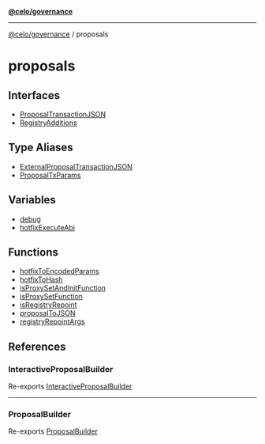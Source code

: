 [**@celo/governance**](../README.md)

***

[@celo/governance](../README.md) / proposals

# proposals

## Interfaces

- [ProposalTransactionJSON](interfaces/ProposalTransactionJSON.md)
- [RegistryAdditions](interfaces/RegistryAdditions.md)

## Type Aliases

- [ExternalProposalTransactionJSON](type-aliases/ExternalProposalTransactionJSON.md)
- [ProposalTxParams](type-aliases/ProposalTxParams.md)

## Variables

- [debug](variables/debug.md)
- [hotfixExecuteAbi](variables/hotfixExecuteAbi.md)

## Functions

- [hotfixToEncodedParams](functions/hotfixToEncodedParams.md)
- [hotfixToHash](functions/hotfixToHash.md)
- [isProxySetAndInitFunction](functions/isProxySetAndInitFunction.md)
- [isProxySetFunction](functions/isProxySetFunction.md)
- [isRegistryRepoint](functions/isRegistryRepoint.md)
- [proposalToJSON](functions/proposalToJSON.md)
- [registryRepointArgs](functions/registryRepointArgs.md)

## References

### InteractiveProposalBuilder

Re-exports [InteractiveProposalBuilder](../interactive-proposal-builder/classes/InteractiveProposalBuilder.md)

***

### ProposalBuilder

Re-exports [ProposalBuilder](../proposal-builder/classes/ProposalBuilder.md)
